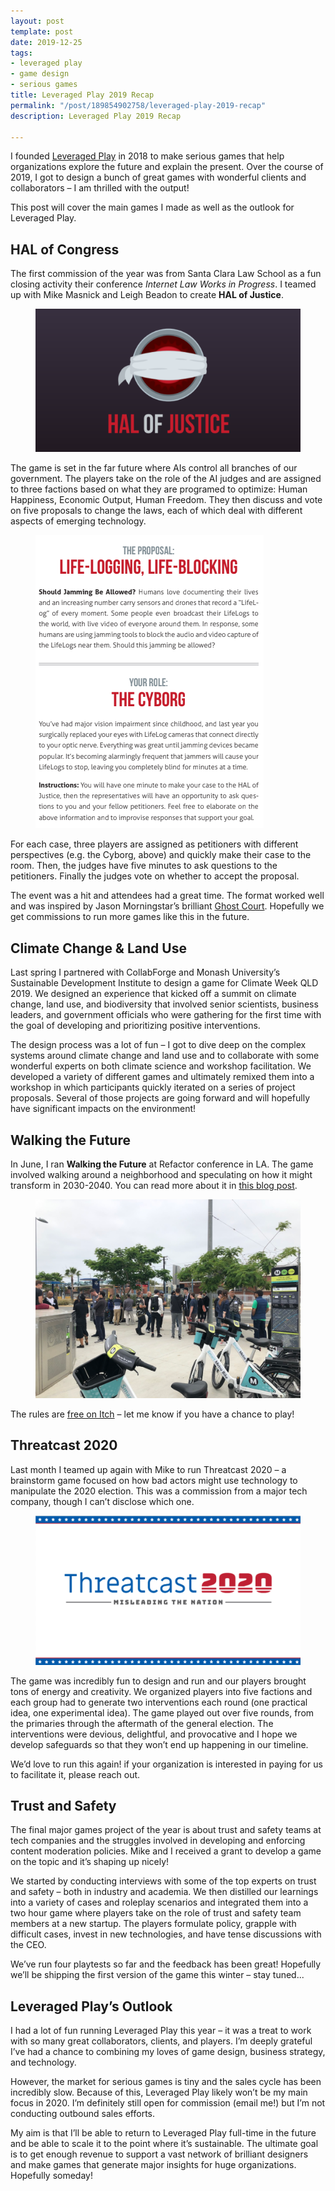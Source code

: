 ```yaml
---
layout: post
template: post
date: 2019-12-25
tags:
- leveraged play
- game design
- serious games
title: Leveraged Play 2019 Recap
permalink: "/post/189854902758/leveraged-play-2019-recap"
description: Leveraged Play 2019 Recap

---
```

<p>I founded <a href="https://leveragedplay.com/">Leveraged Play</a> in 2018 to make serious games that help organizations explore the future and explain the present. Over the course of 2019, I got to design a bunch of great games with wonderful clients and collaborators – I am thrilled with the output!</p><p>This post will cover the main games I made as well as the outlook for Leveraged Play.</p><h2>HAL of Congress</h2><p>The first commission of the year was from Santa Clara Law School as a fun closing activity their conference <i>Internet Law Works in Progress</i>. I teamed up with Mike Masnick and Leigh Beadon to create <b>HAL of Justice</b>.</p><figure data-orig-width="778" data-orig-height="421" class="tmblr-full"><img src="/images/c903c1c1aabed69ff351fb890f0bd08dc95c75070aace4768132916e7fbfe0e5.png" alt="image" data-orig-width="778" data-orig-height="421"></figure><p>The game is set in the far future where AIs control all branches of our government. The players take on the role of the AI judges and are assigned to three factions based on what they are programed to optimize: Human Happiness, Economic Output, Human Freedom. They then discuss and vote on five proposals to change the laws, each of which deal with different aspects of emerging technology.</p><figure data-orig-width="365" data-orig-height="469" class="tmblr-full"><img src="/images/0e8cde7d6473b47f6bb8d5af28a1c85021fc8380f647209e800fdf4d7fbb970b.png" alt="image" data-orig-width="365" data-orig-height="469"></figure><p>For each case, three players are assigned as petitioners with different perspectives (e.g. the Cyborg, above) and quickly make their case to the room. Then, the judges have five minutes to ask questions to the petitioners. Finally the judges vote on whether to accept the proposal.<br></p><p>The event was a hit and attendees had a great time. The format worked well and was inspired by Jason Morningstar’s brilliant <a href="https://bullypulpitgames.com/games/ghost-court/">Ghost Court</a>. Hopefully we get commissions to run more games like this in the future.</p><h2>Climate Change & Land Use</h2><p>Last spring I partnered with CollabForge and Monash University’s Sustainable Development Institute to design a game for Climate Week QLD 2019. We designed an experience that kicked off a summit on climate change, land use, and biodiversity that involved senior scientists, business leaders, and government officials who were gathering for the first time with the goal of developing and prioritizing positive interventions.</p><p>The design process was a lot of fun – I got to dive deep on the complex systems around climate change and land use and to collaborate with some wonderful experts on both climate science and workshop facilitation. We developed a variety of different games and ultimately remixed them into a workshop in which participants quickly iterated on a series of project proposals. Several of those projects are going forward and will hopefully have significant impacts on the environment!</p><h2>Walking the Future</h2><p>In June, I ran <b>Walking the Future</b> at Refactor conference in LA. The game involved walking around a neighborhood and speculating on how it might transform in 2030-2040. You can read more about it in <a href="https://blog.randylubin.com/post/185647886168/walking-the-future-refactorcamp">this blog post</a>.</p><figure data-orig-width="500" data-orig-height="375" class="tmblr-full"><img src="/images/3856ddf83f8f72e1bf8fc02011232d8d006f8875b208a8aca398478f2451edda.png" alt="image" data-orig-width="500" data-orig-height="375"></figure><p>The rules are <a href="https://randylubin.itch.io/walking-the-future">free on Itch</a> – let me know if you have a chance to play!<br></p><h2>Threatcast 2020</h2><p>Last month I teamed up again with Mike to run Threatcast 2020 – a brainstorm game focused on how bad actors might use technology to manipulate the 2020 election. This was a commission from a major tech company, though I can’t disclose which one.</p><figure data-orig-width="763" data-orig-height="430" class="tmblr-full"><img src="/images/46729dc0aae60326a308626ec9974437344928bc7eed59bbcc067934c0e78fcb.png" alt="image" data-orig-width="763" data-orig-height="430"></figure><p>The game was incredibly fun to design and run and our players brought tons of energy and creativity. We organized players into five factions and each group had to generate two interventions each round (one practical idea, one experimental idea). The game played out over five rounds, from the primaries through the aftermath of the general election. The interventions were devious, delightful, and provocative and I hope we develop safeguards so that they won’t end up happening in our timeline.</p><p>We’d love to run this again! if your organization is interested in paying for us to facilitate it, please reach out.</p><h2>Trust and Safety</h2><p>The final major games project of the year is about trust and safety teams at tech companies and the struggles involved in developing and enforcing content moderation policies. Mike and I received a grant to develop a game on the topic and it’s shaping up nicely!</p><p>We started by conducting interviews with some of the top experts on trust and safety – both in industry and academia. We then distilled our learnings into a variety of cases and roleplay scenarios and integrated them into a two hour game where players take on the role of trust and safety team members at a new startup. The players formulate policy, grapple with difficult cases, invest in new technologies, and have tense discussions with the CEO.</p><p>We’ve run four playtests so far and the feedback has been great! Hopefully we’ll be shipping the first version of the game this winter – stay tuned...</p><h2>Leveraged Play’s Outlook</h2><p>I had a lot of fun running Leveraged Play this year – it was a treat to work with so many great collaborators, clients, and players. I’m deeply grateful I’ve had a chance to combining my loves of game design, business strategy, and technology.</p><p>However, the market for serious games is tiny and the sales cycle has been incredibly slow. Because of this, Leveraged Play likely won’t be my main focus in 2020. I’m definitely still open for commission (email me!) but I’m not conducting outbound sales efforts.</p><p>My aim is that I’ll be able to return to Leveraged Play full-time in the future and be able to scale it to the point where it’s sustainable. The ultimate goal is to get enough revenue to support a vast network of brilliant designers and make games that generate major insights for huge organizations. Hopefully someday!</p>